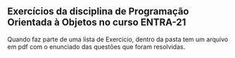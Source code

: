 <h2>Exercícios da disciplina de Programação Orientada à Objetos no curso ENTRA-21</h2>
Quando faz parte de uma lista de Exercício, dentro da pasta tem um arquivo em pdf com o enunciado das questões que foram resolvidas.